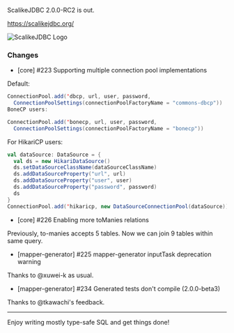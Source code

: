 ScalikeJDBC 2.0.0-RC2 is out. 

https://scalikejdbc.org/

![ScalikeJDBC Logo](https://scalikejdbc.org/images/logo.png)

### Changes

- [core] #223 Supporting multiple connection pool implementations

Default:

```scala
ConnectionPool.add('dbcp, url, user, password, 
  ConnectionPoolSettings(connectionPoolFactoryName = "commons-dbcp"))
BoneCP users:
```

```scala
ConnectionPool.add('bonecp, url, user, password, 
  ConnectionPoolSettings(connectionPoolFactoryName = "bonecp"))
```

For HikariCP users:

```scala
val dataSource: DataSource = {
  val ds = new HikariDataSource()
  ds.setDataSourceClassName(dataSourceClassName)
  ds.addDataSourceProperty("url", url)
  ds.addDataSourceProperty("user", user)
  ds.addDataSourceProperty("password", password)
  ds
}
ConnectionPool.add('hikaricp, new DataSourceConnectionPool(dataSource))
```

- [core] #226 Enabling more toManies relations

Previously, to-manies accepts 5 tables. Now we can join 9 tables within same query.

- [mapper-generator] #225 mapper-generator inputTask deprecation warning

Thanks to @xuwei-k as usual.

- [mapper-generator] #234 Generated tests don't compile (2.0.0-beta3)

Thanks to @tkawachi's feedback.

---

Enjoy writing mostly type-safe SQL and get things done!


